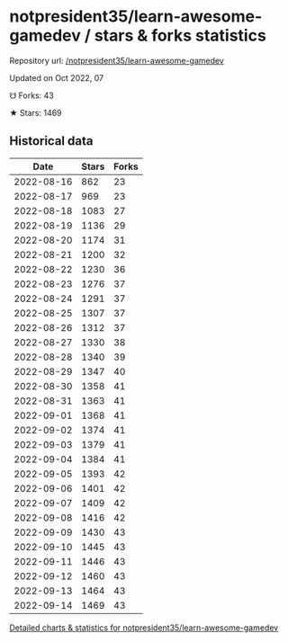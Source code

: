 # notpresident35/learn-awesome-gamedev / stars & forks statistics

Repository url: [/notpresident35/learn-awesome-gamedev](https://github.com/notpresident35/learn-awesome-gamedev)

Updated on Oct 2022, 07

☋ Forks: 43

★ Stars: 1469

## Historical data
| Date | Stars | Forks |
|------|-------|-------|
| 2022-08-16 | 862 | 23 | 
| 2022-08-17 | 969 | 23 | 
| 2022-08-18 | 1083 | 27 | 
| 2022-08-19 | 1136 | 29 | 
| 2022-08-20 | 1174 | 31 | 
| 2022-08-21 | 1200 | 32 | 
| 2022-08-22 | 1230 | 36 | 
| 2022-08-23 | 1276 | 37 | 
| 2022-08-24 | 1291 | 37 | 
| 2022-08-25 | 1307 | 37 | 
| 2022-08-26 | 1312 | 37 | 
| 2022-08-27 | 1330 | 38 | 
| 2022-08-28 | 1340 | 39 | 
| 2022-08-29 | 1347 | 40 | 
| 2022-08-30 | 1358 | 41 | 
| 2022-08-31 | 1363 | 41 | 
| 2022-09-01 | 1368 | 41 | 
| 2022-09-02 | 1374 | 41 | 
| 2022-09-03 | 1379 | 41 | 
| 2022-09-04 | 1384 | 41 | 
| 2022-09-05 | 1393 | 42 | 
| 2022-09-06 | 1401 | 42 | 
| 2022-09-07 | 1409 | 42 | 
| 2022-09-08 | 1416 | 42 | 
| 2022-09-09 | 1430 | 43 | 
| 2022-09-10 | 1445 | 43 | 
| 2022-09-11 | 1446 | 43 | 
| 2022-09-12 | 1460 | 43 | 
| 2022-09-13 | 1464 | 43 | 
| 2022-09-14 | 1469 | 43 | 


[Detailed charts & statistics for notpresident35/learn-awesome-gamedev](https://reviewgithub.com/rep/notpresident35/learn-awesome-gamedev)
